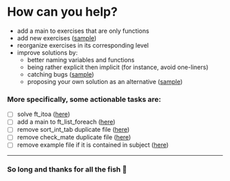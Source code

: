 # How can you help?

- add a main to exercises that are only functions
- add new exercises ([sample](https://github.com/fwuensche/42-exam-miner/pull/1/files))
- reorganize exercises in its corresponding level
- improve solutions by:
  - better naming variables and functions
  - being rather explicit then implicit (for instance, avoid one-liners)
  - catching bugs ([sample](https://github.com/fwuensche/42-exam-miner/pull/2/files))
  - proposing your own solution as an alternative ([sample](https://github.com/fwuensche/42-exam-miner/pull/3/files))

### More specifically, some actionable tasks are:

- [ ] solve ft_itoa ([here](https://github.com/fwuensche/42-exam-miner/tree/master/04/4-4-ft_itoa))
- [ ] add a main to ft_list_foreach ([here](https://github.com/fwuensche/42-exam-miner/tree/master/04/ft_list_foreach))
- [ ] remove sort_int_tab duplicate file ([here](https://github.com/fwuensche/42-exam-miner/tree/master/04/4-3-sort_int_tab))
- [ ] remove check_mate duplicate file ([here](https://github.com/fwuensche/42-exam-miner/tree/master/04/4-5-check_mate))
- [ ] remove example file if it is contained in subject ([here](https://github.com/fwuensche/42-exam-miner/tree/master/04/4-1-rev_wstr))

---

### So long and thanks for all the fish 🐬
